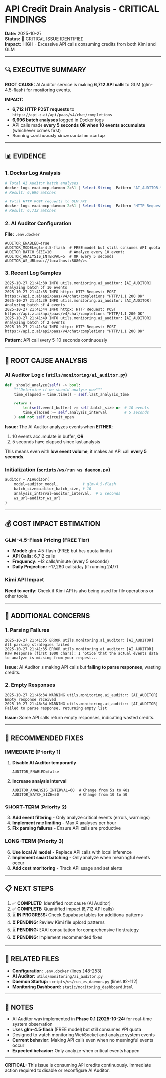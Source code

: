 # API Credit Drain Analysis - CRITICAL FINDINGS
**Date:** 2025-10-27  
**Status:** 🚨 CRITICAL ISSUE IDENTIFIED  
**Impact:** HIGH - Excessive API calls consuming credits from both Kimi and GLM

---

## 🔍 EXECUTIVE SUMMARY

**ROOT CAUSE:** AI Auditor service is making **6,712 API calls** to GLM (glm-4.5-flash) for monitoring events.

**IMPACT:**
- **6,712 HTTP POST requests** to `https://api.z.ai/api/paas/v4/chat/completions`
- **6,696 batch analyses** logged in Docker logs
- API calls made **every 5 seconds OR when 10 events accumulate** (whichever comes first)
- Running continuously since container startup

---

## 📊 EVIDENCE

### 1. Docker Log Analysis
```powershell
# Total AI Auditor batch analyses
docker logs exai-mcp-daemon 2>&1 | Select-String -Pattern "AI_AUDITOR.*Analyzing batch" | Measure-Object
# Result: 6,696 matches

# Total HTTP POST requests to GLM API
docker logs exai-mcp-daemon 2>&1 | Select-String -Pattern "HTTP Request.*POST.*chat/completions" | Measure-Object
# Result: 6,712 matches
```

### 2. AI Auditor Configuration
**File:** `.env.docker`
```env
AUDITOR_ENABLED=true
AUDITOR_MODEL=glm-4.5-flash  # FREE model but still consumes API quota
AUDITOR_BATCH_SIZE=10        # Analyze every 10 events
AUDITOR_ANALYSIS_INTERVAL=5  # OR every 5 seconds
AUDITOR_WS_URL=ws://localhost:8080/ws
```

### 3. Recent Log Samples
```
2025-10-27 21:41:30 INFO utils.monitoring.ai_auditor: [AI_AUDITOR] Analyzing batch of 10 events
2025-10-27 21:41:35 INFO httpx: HTTP Request: POST https://api.z.ai/api/paas/v4/chat/completions "HTTP/1.1 200 OK"
2025-10-27 21:41:39 INFO utils.monitoring.ai_auditor: [AI_AUDITOR] Analyzing batch of 4 events
2025-10-27 21:41:44 INFO httpx: HTTP Request: POST https://api.z.ai/api/paas/v4/chat/completions "HTTP/1.1 200 OK"
2025-10-27 21:41:49 INFO utils.monitoring.ai_auditor: [AI_AUDITOR] Analyzing batch of 2 events
2025-10-27 21:41:54 INFO httpx: HTTP Request: POST https://api.z.ai/api/paas/v4/chat/completions "HTTP/1.1 200 OK"
```

**Pattern:** API call every 5-10 seconds continuously

---

## 🔧 ROOT CAUSE ANALYSIS

### AI Auditor Logic (`utils/monitoring/ai_auditor.py`)

```python
def _should_analyze(self) -> bool:
    """Determine if we should analyze now"""
    time_elapsed = time.time() - self.last_analysis_time
    
    return (
        len(self.event_buffer) >= self.batch_size or  # 10 events
        time_elapsed >= self.analysis_interval        # 5 seconds
    ) and not self.circuit_open
```

**Issue:** The AI Auditor analyzes events when **EITHER**:
1. 10 events accumulate in buffer, **OR**
2. 5 seconds have elapsed since last analysis

This means even with **low event volume**, it makes an API call **every 5 seconds**.

### Initialization (`scripts/ws/run_ws_daemon.py`)

```python
auditor = AIAuditor(
    model=auditor_model,           # glm-4.5-flash
    batch_size=auditor_batch_size, # 10
    analysis_interval=auditor_interval,  # 5 seconds
    ws_url=auditor_ws_url
)
```

---

## 💰 COST IMPACT ESTIMATION

### GLM-4.5-Flash Pricing (FREE Tier)
- **Model:** glm-4.5-flash (FREE but has quota limits)
- **API Calls:** 6,712 calls
- **Frequency:** ~12 calls/minute (every 5 seconds)
- **Daily Projection:** ~17,280 calls/day (if running 24/7)

### Kimi API Impact
**Need to verify:** Check if Kimi API is also being used for file operations or other tools.

---

## 🚨 ADDITIONAL CONCERNS

### 1. Parsing Failures
```
2025-10-27 21:41:35 ERROR utils.monitoring.ai_auditor: [AI_AUDITOR] All parsing strategies failed
2025-10-27 21:41:35 ERROR utils.monitoring.ai_auditor: [AI_AUDITOR] Raw Response (first 1000 chars): I notice that the actual events data to analyze is missing from your request...
```

**Issue:** AI Auditor is making API calls but **failing to parse responses**, wasting credits.

### 2. Empty Responses
```
2025-10-27 21:46:34 WARNING utils.monitoring.ai_auditor: [AI_AUDITOR] Empty response received
2025-10-27 21:46:34 WARNING utils.monitoring.ai_auditor: [AI_AUDITOR] Failed to parse response, returning empty list
```

**Issue:** Some API calls return empty responses, indicating wasted credits.

---

## 🎯 RECOMMENDED FIXES

### IMMEDIATE (Priority 1)
1. **Disable AI Auditor temporarily**
   ```env
   AUDITOR_ENABLED=false
   ```

2. **Increase analysis interval**
   ```env
   AUDITOR_ANALYSIS_INTERVAL=60  # Change from 5s to 60s
   AUDITOR_BATCH_SIZE=50         # Change from 10 to 50
   ```

### SHORT-TERM (Priority 2)
3. **Add event filtering** - Only analyze critical events (errors, warnings)
4. **Implement rate limiting** - Max X analyses per hour
5. **Fix parsing failures** - Ensure API calls are productive

### LONG-TERM (Priority 3)
6. **Use local AI model** - Replace API calls with local inference
7. **Implement smart batching** - Only analyze when meaningful events occur
8. **Add cost monitoring** - Track API usage and set alerts

---

## 📋 NEXT STEPS

1. ✅ **COMPLETE:** Identified root cause (AI Auditor)
2. ✅ **COMPLETE:** Quantified impact (6,712 API calls)
3. ⏳ **IN PROGRESS:** Check Supabase tables for additional patterns
4. ⏳ **PENDING:** Review Kimi file upload patterns
5. ⏳ **PENDING:** EXAI consultation for comprehensive fix strategy
6. ⏳ **PENDING:** Implement recommended fixes

---

## 🔗 RELATED FILES

- **Configuration:** `.env.docker` (lines 248-253)
- **AI Auditor:** `utils/monitoring/ai_auditor.py`
- **Daemon Startup:** `scripts/ws/run_ws_daemon.py` (lines 92-112)
- **Monitoring Dashboard:** `static/monitoring_dashboard.html`

---

## 📝 NOTES

- AI Auditor was implemented in **Phase 0.1 (2025-10-24)** for real-time system observation
- Uses **glm-4.5-flash** (FREE model) but still consumes API quota
- Designed to watch monitoring WebSocket and analyze system events
- **Current behavior:** Making API calls even when no meaningful events occur
- **Expected behavior:** Only analyze when critical events happen

---

**CRITICAL:** This issue is consuming API credits continuously. Immediate action required to disable or reconfigure AI Auditor.

